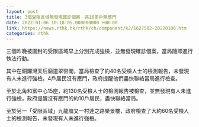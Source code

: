 ```yaml
---
layout: post
title: 3個受限區域無發現確診個案　共10多戶無應門
date: 2022-01-06 10:18:05.000000000 +08:00
link: https://news.rthk.hk/rthk/ch/component/k2/1627582-20220106.htm
categories: rthk
---
```


三個昨晚被圍封的受限區域早上分別完成強檢，並無發現確診個案，當局隨即進行執法行動。

其中在銅鑼灣天后廟道翠巒閣，當局檢查了約40名受檢人士的檢測報告，未發現有人未進行強檢。4戶居民沒有應門，政府提醒他們盡快聯絡當局進行檢查。

至於北角和富中心15座，約130名受檢人士的檢測報告被檢查，並無發現有人未進行強檢，政府提醒沒有應門的約10戶居民，盡快聯絡當局。

至於另一「受限區域」九龍塘又一村達之路樂景樓，政府檢查了大約60名受檢人士的檢測報告，未發現有人未進行強檢。
